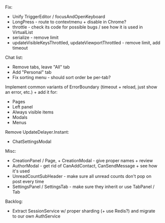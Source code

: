 Fix:
- Unify TriggerEditor / focusAndOpenKeyboard
- LongPress - route to contextmenu + disable in Chrome?
- throttle - check its code for possible bugs / see how it is used in VirtualList
- serialize - remove limit
- updateVisibleKeysThrottled, updateViewportThrottled - remove limit, add timeout

Chat list:
- Remove tabs, leave "All" tab
- Add "Personal" tab
- Fix sorting menu - should sort order be per-tab?

Implement common variants of ErrorBoundary (timeout + reload, just show an error, etc.) + add it for:
- Pages
- Left panel
- Always visible items
- Modals
- Menus

Remove UpdateDelayer.Instant:
- ChatSettingsModal

Misc:
- CreationPanel / Page, + CreationModal - give proper names + review
- AuthorModal - get rid of CanAddContact, CanSendMessage + see how it's used
- UnreadCountSubHeader - make sure all unread counts don't pop on post every time
- SettingsPanel / SettingsTab - make sure they inherit or use TabPanel / Tab

Backlog:
- Extract SessionService w/ proper sharding (+ use Redis?) and migrate to our own AuthService
